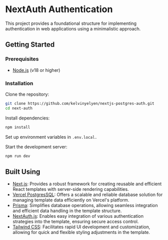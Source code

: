# NextAuth Authentication 

This project provides a foundational structure for implementing authentication in web applications using a minimalistic approach.
  
## Getting Started
### Prerequisites

- [Node.js](https://nodejs.org/) (v18 or higher)

### Installation

Clone the repository:

```bash
git clone https://github.com/kelvinyelyen/nextjs-postgres-auth.git
cd next-auth
```

Install dependencies:

```bash
npm install
```

Set up environment variables in `.env.local.`

Start the development server:

```bash
npm run dev
```

## Built Using
- [Next.js](https://nextjs.org/): Provides a robust framework for creating reusable and efficient React templates with server-side rendering capabilities.
- [Vercel PostgresSQL](https://vercel.com/): Offers a scalable and reliable database solution for managing template data efficiently on Vercel's platform.
- [Prisma](https://www.prisma.io/): Simplifies database operations, allowing seamless integration and efficient data handling in the template structure.
- [NextAuth.js](https://next-auth.js.org/): Enables easy integration of various authentication strategies into the template, ensuring secure access control.
- [Tailwind CSS](https://tailwindcss.com/): Facilitates rapid UI development and customization, allowing for quick and flexible styling adjustments in the template.


